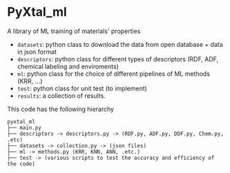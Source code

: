 # PyXtal\_ml
A library of ML training of materials' properties
- `datasets`: python class to download the data from open database + data in json format
- `descriptors`: python class for different types of descriptors (RDF, ADF, chemical labeling and enviroments)
- `ml`: python class for the choice of different pipelines of ML methods (KRR, ...)
- `test`: python class for unit test (to implement)
- `results`: a collection of results.

This code has the following hierarchy
```
pyxtal_ml
├── main.py
├── descriptors -> descriptors.py -> (RDF.py, ADF.py, DDF.py, Chem.py, .etc)
├── datasets -> collection.py -> (json files)
├── ml -> methods.py (KRR, KNN, ANN, .etc.)
├── test -> (various scripts to test the accuracy and efficiency of the code)
```
